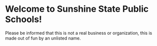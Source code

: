 # Welcome to Sunshine State Public Schools!
Please be informed that this is not a real business or organization, this is made out of fun by an unlisted name.
